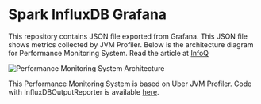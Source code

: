 # Spark InfluxDB Grafana
This repository contains JSON file exported from Grafana. This JSON file shows metrics collected by JVM Profiler. Below is the architecture diagram for Performance Monitoring System. Read the article at [InfoQ](https://www.infoq.com/articles/spark-application-monitoring-influxdb-grafana)

![Performance Monitoring System Architecture](https://github.com/baghelamit/spark-influxdb-grafana/blob/master/architecture.jpg)


This Performance Monitoring System is based on Uber JVM Profiler. Code with InfluxDBOutputReporter is available [here](https://github.com/baghelamit/jvm-profiler/tree/influxdb_reporter). 
